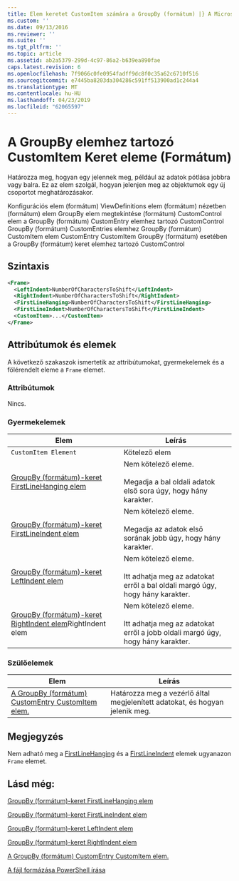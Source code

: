 ```yaml
---
title: Elem keretet CustomItem számára a GroupBy (formátum) |} A Microsoft Docs
ms.custom: ''
ms.date: 09/13/2016
ms.reviewer: ''
ms.suite: ''
ms.tgt_pltfrm: ''
ms.topic: article
ms.assetid: ab2a5379-299d-4c97-86a2-b639ea890fae
caps.latest.revision: 6
ms.openlocfilehash: 7f9066c0fe0954fadff9dc8f0c35a62c6710f516
ms.sourcegitcommit: e7445ba8203da304286c591ff513900ad1c244a4
ms.translationtype: MT
ms.contentlocale: hu-HU
ms.lasthandoff: 04/23/2019
ms.locfileid: "62065597"
---
```

# <a name="frame-element-for-customitem-for-groupby-format"></a>A GroupBy elemhez tartozó CustomItem Keret eleme (Formátum)

Határozza meg, hogyan egy jelennek meg, például az adatok pótlása jobbra vagy balra. Ez az elem szolgál, hogyan jelenjen meg az objektumok egy új csoportot meghatározásakor.

Konfigurációs elem (formátum) ViewDefinitions elem (formátum) nézetben (formátum) elem GroupBy elem megtekintése (formátum) CustomControl elem a GroupBy (formátum) CustomEntry elemhez tartozó CustomControl GroupBy (formátum) CustomEntries elemhez GroupBy (formátum) CustomItem elem CustomEntry CustomItem GroupBy (formátum) esetében a GroupBy (formátum) keret elemhez tartozó CustomControl

## <a name="syntax"></a>Szintaxis

```xml
<Frame>
  <LeftIndent>NumberOfCharactersToShift</LeftIndent>
  <RightIndent>NumberOfCharactersToShift</RightIndent>
  <FirstLineHanging>NumberOfCharactersToShift</FirstLineHanging>
  <FirstLineIndent>NumberOfCharactersToShift</FirstLineIndent>
  <CustomItem>...</CustomItem>
</Frame>
```

## <a name="attributes-and-elements"></a>Attribútumok és elemek

A következő szakaszok ismertetik az attribútumokat, gyermekelemek és a fölérendelt eleme a `Frame` elemet.

### <a name="attributes"></a>Attribútumok

Nincs.

### <a name="child-elements"></a>Gyermekelemek

|Elem|Leírás|
|-------------|-----------------|
|`CustomItem Element`|Kötelező elem|
|[GroupBy (formátum)-keret FirstLineHanging elem](./firstlinehanging-element-for-frame-for-groupby-format.md)|Nem kötelező eleme.<br /><br /> Megadja a bal oldali adatok első sora úgy, hogy hány karakter.|
|[GroupBy (formátum)-keret FirstLineIndent elem](./firstlineindent-element-for-frame-for-groupby-format.md)|Nem kötelező eleme.<br /><br /> Megadja az adatok első sorának jobb úgy, hogy hány karakter.|
|[GroupBy (formátum)-keret LeftIndent elem](./leftindent-element-for-frame-for-groupby-format.md)|Nem kötelező eleme.<br /><br /> Itt adhatja meg az adatokat erről a bal oldali margó úgy, hogy hány karakter.|
|[GroupBy (formátum)-keret RightIndent elem](./rightindent-element-for-frame-for-groupby-format.md)RightIndent elem|Nem kötelező eleme.<br /><br /> Itt adhatja meg az adatokat erről a jobb oldali margó úgy, hogy hány karakter.|

### <a name="parent-elements"></a>Szülőelemek

|Elem|Leírás|
|-------------|-----------------|
|[A GroupBy (formátum) CustomEntry CustomItem elem.](./customitem-element-for-customentry-for-groupby-format.md)|Határozza meg a vezérlő által megjelenített adatokat, és hogyan jelenik meg.|

## <a name="remarks"></a>Megjegyzés

Nem adható meg a [FirstLineHanging](./firstlinehanging-element-for-frame-for-groupby-format.md) és a [FirstLineIndent](./firstlineindent-element-for-frame-for-groupby-format.md) elemek ugyanazon `Frame` elemet.

## <a name="see-also"></a>Lásd még:

[GroupBy (formátum)-keret FirstLineHanging elem](./firstlinehanging-element-for-frame-for-groupby-format.md)

[GroupBy (formátum)-keret FirstLineIndent elem](./firstlineindent-element-for-frame-for-groupby-format.md)

[GroupBy (formátum)-keret LeftIndent elem](./leftindent-element-for-frame-for-groupby-format.md)

[GroupBy (formátum)-keret RightIndent elem](./rightindent-element-for-frame-for-groupby-format.md)

[A GroupBy (formátum) CustomEntry CustomItem elem.](./customitem-element-for-customentry-for-groupby-format.md)

[A fájl formázása PowerShell írása](./writing-a-powershell-formatting-file.md)

